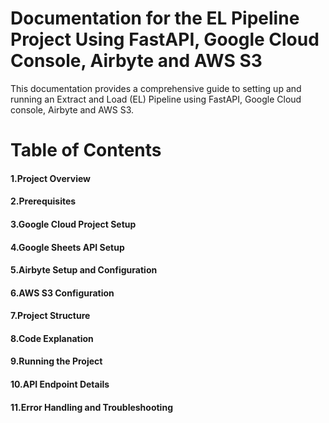 # Documentation for the EL Pipeline Project Using FastAPI, Google Cloud Console, Airbyte and AWS S3

This documentation provides a comprehensive guide to setting up and running an Extract and Load (EL) Pipeline using FastAPI, Google Cloud console, Airbyte and AWS S3.

# Table of Contents
#### 1.Project Overview
#### 2.Prerequisites
#### 3.Google Cloud Project Setup
#### 4.Google Sheets API Setup
#### 5.Airbyte Setup and Configuration
#### 6.AWS S3 Configuration
#### 7.Project Structure
#### 8.Code Explanation
#### 9.Running the Project
#### 10.API Endpoint Details
#### 11.Error Handling and Troubleshooting
